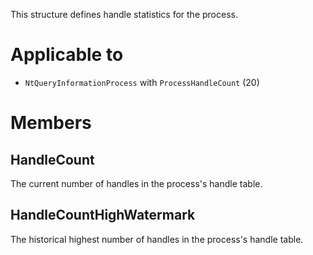 This structure defines handle statistics for the process.

# Applicable to
 - `NtQueryInformationProcess` with `ProcessHandleCount` (20)

# Members

## HandleCount
The current number of handles in the process's handle table.

## HandleCountHighWatermark
The historical highest number of handles in the process's handle table.
